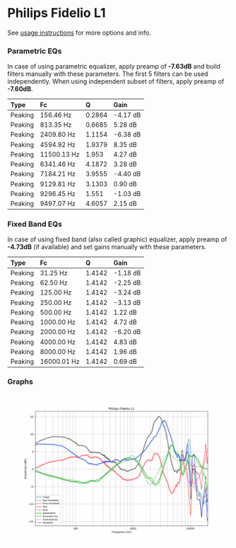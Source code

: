 # Philips Fidelio L1
See [usage instructions](https://github.com/jaakkopasanen/AutoEq#usage) for more options and info.

### Parametric EQs
In case of using parametric equalizer, apply preamp of **-7.63dB** and build filters manually
with these parameters. The first 5 filters can be used independently.
When using independent subset of filters, apply preamp of **-7.60dB**.

| Type    | Fc          |      Q | Gain     |
|:--------|:------------|:-------|:---------|
| Peaking | 156.46 Hz   | 0.2864 | -4.17 dB |
| Peaking | 813.35 Hz   | 0.6685 | 5.28 dB  |
| Peaking | 2409.80 Hz  | 1.1154 | -6.38 dB |
| Peaking | 4594.92 Hz  | 1.9379 | 8.35 dB  |
| Peaking | 11500.13 Hz | 1.953  | 4.27 dB  |
| Peaking | 6341.46 Hz  | 4.1872 | 3.28 dB  |
| Peaking | 7184.21 Hz  | 3.9555 | -4.40 dB |
| Peaking | 9129.81 Hz  | 3.1303 | 0.90 dB  |
| Peaking | 9296.45 Hz  | 1.551  | -1.03 dB |
| Peaking | 9497.07 Hz  | 4.6057 | 2.15 dB  |

### Fixed Band EQs
In case of using fixed band (also called graphic) equalizer, apply preamp of **-4.73dB**
(if available) and set gains manually with these parameters.

| Type    | Fc          |      Q | Gain     |
|:--------|:------------|:-------|:---------|
| Peaking | 31.25 Hz    | 1.4142 | -1.18 dB |
| Peaking | 62.50 Hz    | 1.4142 | -2.25 dB |
| Peaking | 125.00 Hz   | 1.4142 | -3.24 dB |
| Peaking | 250.00 Hz   | 1.4142 | -3.13 dB |
| Peaking | 500.00 Hz   | 1.4142 | 1.22 dB  |
| Peaking | 1000.00 Hz  | 1.4142 | 4.72 dB  |
| Peaking | 2000.00 Hz  | 1.4142 | -6.20 dB |
| Peaking | 4000.00 Hz  | 1.4142 | 4.83 dB  |
| Peaking | 8000.00 Hz  | 1.4142 | 1.96 dB  |
| Peaking | 16000.01 Hz | 1.4142 | 0.69 dB  |

### Graphs
![](./Philips%20Fidelio%20L1.png)